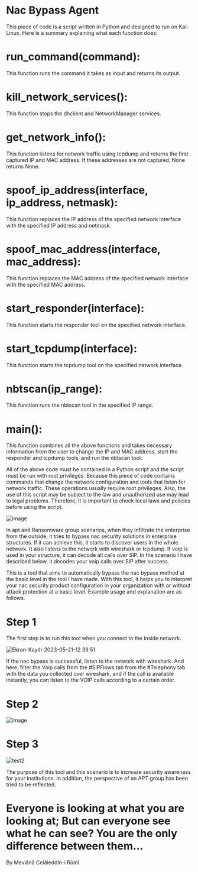 # Nac Bypass Agent

This piece of code is a script written in Python and designed to run on Kali Linux. Here is a summary explaining what each function does:

# run_command(command): 
This function runs the command it takes as input and returns its output.

# kill_network_services(): 
This function stops the dhclient and NetworkManager services.

# get_network_info(): 
This function listens for network traffic using tcpdump and returns the first captured IP and MAC address. If these addresses are not captured, None returns None.

# spoof_ip_address(interface, ip_address, netmask): 
This function replaces the IP address of the specified network interface with the specified IP address and netmask.

# spoof_mac_address(interface, mac_address): 
This function replaces the MAC address of the specified network interface with the specified MAC address.

# start_responder(interface): 
This function starts the responder tool on the specified network interface.

# start_tcpdump(interface): 
This function starts the tcpdump tool on the specified network interface.

# nbtscan(ip_range): 
This function runs the nbtscan tool in the specified IP range.

# main(): 
This function combines all the above functions and takes necessary information from the user to change the IP and MAC address, start the responder and tcpdump tools, and run the nbtscan tool.

All of the above code must be contained in a Python script and the script must be run with root privileges. Because this piece of code contains commands that change the network configuration and tools that listen for network traffic. These operations usually require root privileges. Also, the use of this script may be subject to the law and unauthorized use may lead to legal problems. Therefore, it is important to check local laws and policies before using the script.

![image](https://github.com/alperenugurlu/Nac_Bypass_Agent/assets/64872731/9ff0e710-706e-4ddc-b4c3-d1b09ab5e39b)

In apt and Ransomware group scenarios, when they infiltrate the enterprise from the outside, it tries to bypass nac security solutions in enterprise structures. If it can achieve this, it starts to discover users in the whole network. It also listens to the network with wireshark or tcpdump. If voip is used in your structure, it can decode all calls over SIP. In the scenario I have described below, it decodes your voip calls over SIP after success.

This is a tool that aims to automatically bypass the nac bypass method at the basic level in the tool I have made. With this tool, it helps you to interpret your nac security product configuration in your organization with or without attack protection at a basic level. Example usage and explanation are as follows.

# Step 1

The first step is to run this tool when you connect to the inside network.

![Ekran-Kaydı-2023-05-21-12 39 51](https://github.com/alperenugurlu/Nac_Bypass_Agent/assets/64872731/dc51a2bc-157c-4312-9c0c-6a7e77d75a97)

If the nac bypass is successful, listen to the network with wireshark. And here, filter the Voip calls from the #SIPFlows tab from the #Telephony tab with the data you collected over wireshark, and if the call is available instantly, you can listen to the VOIP calls according to a certain order.

# Step 2

![image](https://github.com/alperenugurlu/Nac_Bypass_Agent/assets/64872731/3e55ab83-6237-4be7-a4cb-0674c3d11eae)

# Step 3

![test2](https://github.com/alperenugurlu/Nac_Bypass_Agent/assets/64872731/00a1d1a5-546b-4e7b-8f10-34b0ffe58e94)


The purpose of this tool and this scenario is to increase security awareness for your institutions. In addition, the perspective of an APT group has been tried to be reflected.

# Everyone is looking at what you are looking at; But can everyone see what he can see? You are the only difference between them… 
By Mevlânâ Celâleddîn-i Rûmî



